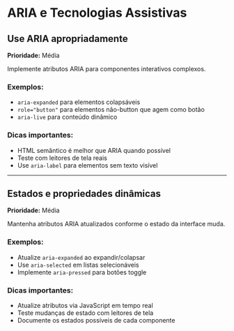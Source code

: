 # ARIA e Tecnologias Assistivas

## Use ARIA apropriadamente

**Prioridade:** Média

Implemente atributos ARIA para componentes interativos complexos.

### Exemplos:

- `aria-expanded` para elementos colapsáveis
- `role="button"` para elementos não-button que agem como botão
- `aria-live` para conteúdo dinâmico

### Dicas importantes:

- HTML semântico é melhor que ARIA quando possível
- Teste com leitores de tela reais
- Use `aria-label` para elementos sem texto visível

---

## Estados e propriedades dinâmicas

**Prioridade:** Média

Mantenha atributos ARIA atualizados conforme o estado da interface muda.

### Exemplos:

- Atualize `aria-expanded` ao expandir/colapsar
- Use `aria-selected` em listas selecionáveis
- Implemente `aria-pressed` para botões toggle

### Dicas importantes:

- Atualize atributos via JavaScript em tempo real
- Teste mudanças de estado com leitores de tela
- Documente os estados possíveis de cada componente
